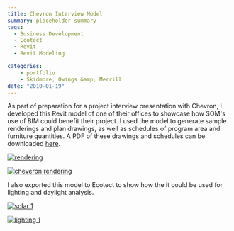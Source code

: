 ```yaml
---
title: Chevron Interview Model
summary: placeholder summary
tags:
  - Business Development
  - Ecotect
  - Revit
  - Revit Modeling

categories:
    - portfolio
    - Skidmore, Owings &amp; Merrill
date: "2010-01-19"
---
```


As part of preparation for a project interview presentation with Chevron, I developed this Revit model of one of their offices to showcase how SOM's use of BIM could benefit their project. I used the model to generate sample renderings and plan drawings, as well as schedules of program area and furniture quantities. A PDF of these drawings and schedules can be downloaded [here](http://www.ericanastas.com/wp-content/uploads/2012/04/Cheveron-Interview-Mock-Up-sr3.pdf).

[![](http://www.ericanastas.com/wp-content/uploads/2010/01/rendering-636x401.jpg "rendering")](rendering.jpg)

[![](http://www.ericanastas.com/wp-content/uploads/2010/01/cheveron-rendering-636x477.jpg "cheveron rendering")](cheveron-rendering.jpg)

I also exported this model to Ecotect to show how the it could be used for lighting and daylight analysis.

[![](http://www.ericanastas.com/wp-content/uploads/2012/04/solar-1-636x486.jpg "solar 1")](solar-1.jpg)

[![](http://www.ericanastas.com/wp-content/uploads/2012/04/lighting-1-636x486.jpg "lighting 1")](lighting-1.jpg)

